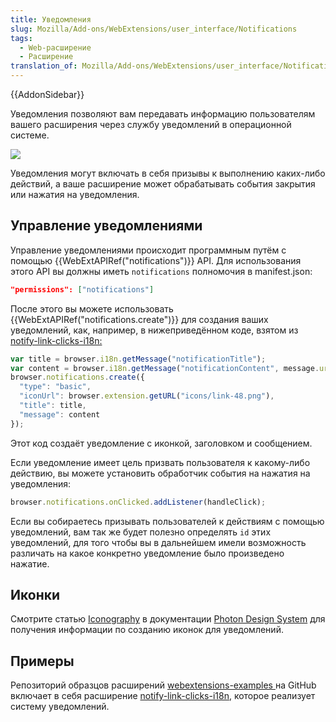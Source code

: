 ```yaml
---
title: Уведомления
slug: Mozilla/Add-ons/WebExtensions/user_interface/Notifications
tags:
  - Web-расширение
  - Расширение
translation_of: Mozilla/Add-ons/WebExtensions/user_interface/Notifications
---
```

{{AddonSidebar}}

Уведомления позволяют вам передавать информацию пользователям вашего расширения через службу уведомлений в операционной системе.

![](https://mdn.mozillademos.org/files/15754/notify-shadowed.png)

Уведомления могут включать в себя призывы к выполнению каких-либо действий, а ваше расширение может обрабатывать события закрытия или нажатия на уведомления.

## Управление уведомлениями

Управление уведомлениями происходит программным путём с помощью {{WebExtAPIRef("notifications")}} API. Для использования этого API вы должны иметь `notifications` полномочия в manifest.json:

```json
"permissions": ["notifications"]
```

После этого вы можете использовать {{WebExtAPIRef("notifications.create")}} для создания ваших уведомлений, как, например, в нижеприведённом коде, взятом из [notify-link-clicks-i18n:](https://github.com/mdn/webextensions-examples/tree/master/notify-link-clicks-i18n)

```js
var title = browser.i18n.getMessage("notificationTitle");
var content = browser.i18n.getMessage("notificationContent", message.url);
browser.notifications.create({
  "type": "basic",
  "iconUrl": browser.extension.getURL("icons/link-48.png"),
  "title": title,
  "message": content
});
```

Этот код создаёт уведомление с иконкой, заголовком и сообщением.

Если уведомление имеет цель призвать пользователя к какому-либо действию, вы можете установить обработчик события на нажатия на уведомления:

```js
browser.notifications.onClicked.addListener(handleClick);
```

Если вы собираетесь призывать пользователей к действиям с помощью уведомлений, вам так же будет полезно определять `id` этих уведомлений, для того чтобы вы в дальнейшем имели возможность различать на какое конкретно уведомление было произведено нажатие.

## Иконки

Смотрите статью [Iconography](https://design.firefox.com/photon/visuals/iconography.html) в документации [Photon Design System](https://design.firefox.com/photon/index.html) для получения информации по созданию иконок для уведомлений.

## Примеры

Репозиторий образцов расширений [webextensions-examples ](https://github.com/mdn/webextensions-examples)на GitHub включает в себя расширение [notify-link-clicks-i18n](https://github.com/mdn/webextensions-examples/tree/master/notify-link-clicks-i18n), которое реализует систему уведомлений.
